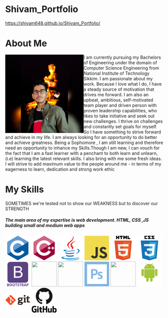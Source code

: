 # Shivam_Portfolio
 https://shivam648.github.io/Shivam_Portfolio/

<h1>About Me</h1>

<img align="left"  width="250" height="250" src="img/Shivam.jpg">
I am currently pursuing my Bachelors of Engineering under the domain of Computer Science Engineering from National Institute of Technology Sikkim. I am passionate about my work. Because I love what I do, I have a steady source of motivation that drives me forward. I am also an upbeat, ambitious, self-motivated team player and driven person with proven leadership capabilities, who likes to take initiative and seek out new challenges. I thrive on challenges and constantly set goals for myself. So I have something to strive forward and achieve in my life. I am always looking for an opportunity to do better and achieve greatness.
Being a Sophomore , I am still learning and therefore need an opportunity to inhance my Skills.Though I am new, I can vouch for the fact that I am a fast learner with a penchant to both learn and unlearn,(i.e) learning the latest relevant skills. I also bring with me some fresh ideas. I will strive to add maximum value to the people around me - in terms of my eagerness to learn, dedication and strong work ethic
<br clear="left"/>


 <h1>My Skills</h1>
 <p>SOMETIMES we're tested not to show our WEAKNESS but to discover our STRENGTH</p>
 <h5>The main area of my expertise is web development. HTML, CSS ,JS building small and medium web apps</h5>
<p float="left">
      <img width="80" height="80" src="https://raw.githubusercontent.com/devicons/devicon/master/icons/c/c-original.svg"/>
      <img width="80" height="80" src="https://raw.githubusercontent.com/devicons/devicon/master/icons/cplusplus/cplusplus-original.svg"/>
      <img width="80" height="80" src="https://raw.githubusercontent.com/devicons/devicon/master/icons/java/java-original.svg"/>
      <img width="80" height="80" src="https://raw.githubusercontent.com/devicons/devicon/master/icons/javascript/javascript-original.svg"//>
      <img width="80" height="80" src="https://raw.githubusercontent.com/devicons/devicon/master/icons/html5/html5-original-wordmark.svg"/>
      <img width="80" height="80" src="https://raw.githubusercontent.com/devicons/devicon/master/icons/css3/css3-original-wordmark.svg"/>
      <img width="80" height="80" src="https://raw.githubusercontent.com/devicons/devicon/master/icons/bootstrap/bootstrap-plain-wordmark.svg"/>
      <img width="80" height="80" src="https://raw.githubusercontent.com/prplx/svg-logos/5585531d45d294869c4eaab4d7cf2e9c167710a9/svg/materialize.svg"/> 
      <img width="80" height="80" src="https://icongr.am/devicon/nodejs-original-wordmark.svg?size=128&color=currentColor"/>
      <img width="80" height="80" src="https://raw.githubusercontent.com/devicons/devicon/master/icons/photoshop/photoshop-line.svg"/>
      <img width="80" height="80" src="https://cdn.worldvectorlogo.com/logos/adobe-xd.svg"/>
      <img width="80" height="80" src="https://raw.githubusercontent.com/devicons/devicon/master/icons/android/android-original-wordmark.svg"/>
      <img width="80" height="80" src="https://raw.githubusercontent.com/devicons/devicon/master/icons/git/git-original-wordmark.svg"/>
      <img width="80" height="80" src="https://raw.githubusercontent.com/devicons/devicon/master/icons/github/github-original-wordmark.svg"/>
 </p> 
